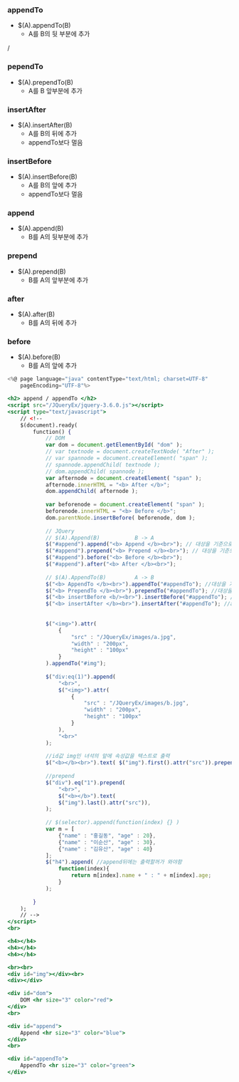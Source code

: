 ### appendTo

- $(A).appendTo(B)
    - A를 B의 뒷 부분에 추가

/

### pependTo

- $(A).prependTo(B)
    - A를 B 앞부분에 추가

### insertAfter

- $(A).insertAfter(B)
    - A를 B의 뒤에 추가
    - appendTo보다 멀음

### insertBefore

- $(A).insertBefore(B)
    - A를 B의 앞에 추가
    - appendTo보다 멀음

### append

- $(A).append(B)
    - B를 A의 뒷부분에 추가

### prepend

- $(A).prepend(B)
    - B를 A의 앞부분에 추가

### after

- $(A).after(B)
    - B를 A의 뒤에 추가

### before

- $(A).before(B)
    - B를 A의 앞에 추가

```jsx
<%@ page language="java" contentType="text/html; charset=UTF-8"
    pageEncoding="UTF-8"%>

<h2> append / appendTo </h2>
<script src="/JQueryEx/jquery-3.6.0.js"></script>
<script type="text/javascript">
	// <!--
	$(document).ready(
		function() {
			// DOM
			var dom = document.getElementById( "dom" );
			// var textnode = document.createTextNode( "After" );
			// var spannode = document.createElement( "span" );
			// spannode.appendChild( textnode );
			// dom.appendChild( spannode );
			var afternode = document.createElement( "span" );
			afternode.innerHTML = "<b> After </b>";
			dom.appendChild( afternode );
			
			var beforenode = document.createElement( "span" );
			beforenode.innerHTML = "<b> Before </b>";
			dom.parentNode.insertBefore( beforenode, dom );
						
			// JQuery
			// $(A).Append(B)			B -> A
			$("#append").append("<b> Append </b><br>"); // 대상을 기준으로 뒤에 붙여라
			$("#append").prepend("<b> Prepend </b><br>"); // 대상을 기준으로 앞에 붙여라
			$("#append").before("<b> Before </b><br>"); 
			$("#append").after("<b> After </b><br>");
			
			// $(A).AppendTo(B)			A -> B
			$("<b> AppendTo </b><br>").appendTo("#appendTo"); //대상을 기준으로 앞에 붙여라
			$("<b> PrependTo </b><br>").prependTo("#appendTo"); //대상을 기준으로 뒤에 붙여라
			$("<b> insertBefore <b/><br>").insertBefore("#appendTo"); //prepend보다 멀음 (앞)
			$("<b> insertAfter </b><br>").insertAfter("#appendTo"); //append보다 멀음(뒤)
			
			
			$("<img>").attr(
				{
					"src" : "/JQueryEx/images/a.jpg",
					"width" : "200px",
					"height" : "100px"
				}		
			).appendTo("#img");
			
			$("div:eq(1)").append(
				"<br>",
				$("<img>").attr(
					{
						"src" : "/JQueryEx/images/b.jpg",
						"width" : "200px",
						"height" : "100px"
					}	
				),
				"<br>"
			);
			
			//id값 img인 녀석의 앞에 속성값을 텍스트로 출력
			$("<b></b><br>").text( $("img").first().attr("src")).prependTo("#img");
			
			//prepend
			$("div").eq("1").prepend(
				"<br>",
				$("<b></b>").text(
				$("img").last().attr("src")),
			);
			
			// $(selector).append(function(index) {} )
			var m = [
				{"name" : "홍길동", "age" : 20},
				{"name" : "이순산", "age" : 30},
				{"name" : "김유산", "age" : 40} 
			];
			$("h4").append( //append뒤에는 출력할꺼가 와야함
				function(index){ 
					return m[index].name + " : " + m[index].age;
				}		
			);
			
		}	
	);	
	// -->
</script>
<br>

<h4></h4>
<h4></h4>
<h4></h4>

<br><br>
<div id="img"></div><br>
<div></div>

<div id="dom">
	DOM <hr size="3" color="red">
</div>
<br>

<div id="append">
	Append <hr size="3" color="blue">
</div>
<br>

<div id="appendTo">
	AppendTo <hr size="3" color="green">
</div>
```
